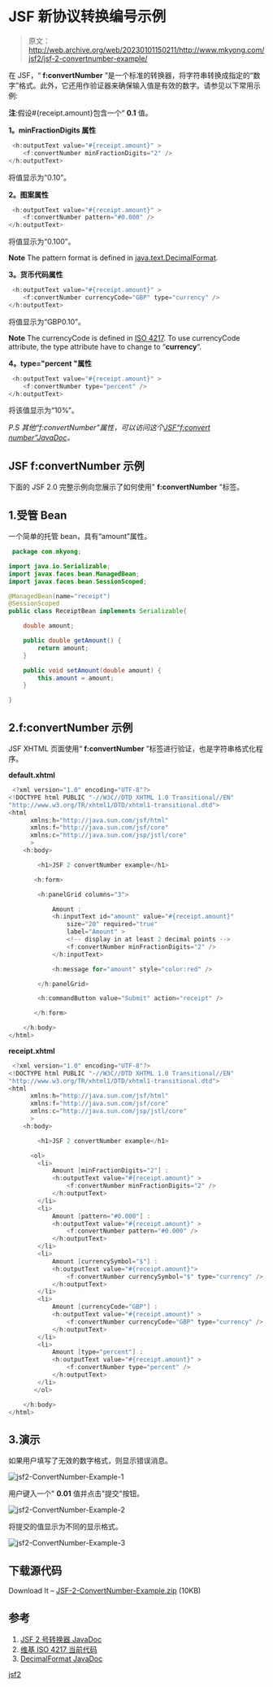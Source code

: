 # JSF 新协议转换编号示例

> 原文：<http://web.archive.org/web/20230101150211/http://www.mkyong.com/jsf2/jsf-2-convertnumber-example/>

在 JSF，“ **f:convertNumber** ”是一个标准的转换器，将字符串转换成指定的“数字”格式。此外，它还用作验证器来确保输入值是有效的数字。请参见以下常用示例:

**注**:假设#{receipt.amount}包含一个“ **0.1** 值。

**1。minFractionDigits 属性**

```java
 <h:outputText value="#{receipt.amount}" >
	<f:convertNumber minFractionDigits="2" />
</h:outputText> 
```

将值显示为“0.10”。

**2。图案属性**

```java
 <h:outputText value="#{receipt.amount}" >
	<f:convertNumber pattern="#0.000" />
</h:outputText> 
```

将值显示为“0.100”。

**Note**
The pattern format is defined in [java.text.DecimalFormat](http://web.archive.org/web/20190214233710/http://download.oracle.com/javase/6/docs/api/java/text/DecimalFormat.html).

**3。货币代码属性**

```java
 <h:outputText value="#{receipt.amount}" >
	<f:convertNumber currencyCode="GBP" type="currency" />
</h:outputText> 
```

将值显示为“GBP0.10”。

**Note**
The currencyCode is defined in [ISO 4217](http://web.archive.org/web/20190214233710/http://www.iso.org/iso/support/currency_codes_list-1.htm). To use currencyCode attribute, the type attribute have to change to “**currency**“.

**4。type="percent "属性**

```java
 <h:outputText value="#{receipt.amount}" >
	<f:convertNumber type="percent" />
</h:outputText> 
```

将该值显示为“10%”。

*P.S 其他“f:convertNumber”属性，可以访问这个[JSF“f:convert number”JavaDoc](http://web.archive.org/web/20190214233710/https://javaserverfaces.dev.java.net/nonav/docs/2.0/pdldocs/facelets/f/convertNumber.html)。*

## JSF f:convertNumber 示例

下面的 JSF 2.0 完整示例向您展示了如何使用" **f:convertNumber** "标签。

 ## 1.受管 Bean

一个简单的托管 bean，具有“amount”属性。

```java
 package com.mkyong;

import java.io.Serializable;
import javax.faces.bean.ManagedBean;
import javax.faces.bean.SessionScoped;

@ManagedBean(name="receipt")
@SessionScoped
public class ReceiptBean implements Serializable{

	double amount;

	public double getAmount() {
		return amount;
	}

	public void setAmount(double amount) {
		this.amount = amount;
	}

} 
```

 ## 2.f:convertNumber 示例

JSF XHTML 页面使用“ **f:convertNumber** ”标签进行验证，也是字符串格式化程序。

**default.xhtml**

```java
 <?xml version="1.0" encoding="UTF-8"?>
<!DOCTYPE html PUBLIC "-//W3C//DTD XHTML 1.0 Transitional//EN" 
"http://www.w3.org/TR/xhtml1/DTD/xhtml1-transitional.dtd">
<html    
      xmlns:h="http://java.sun.com/jsf/html"
      xmlns:f="http://java.sun.com/jsf/core"
      xmlns:c="http://java.sun.com/jsp/jstl/core"
      >
    <h:body>

    	<h1>JSF 2 convertNumber example</h1>

	   <h:form>

		<h:panelGrid columns="3">

			Amount : 
			<h:inputText id="amount" value="#{receipt.amount}" 
				size="20" required="true"
				label="Amount" >
				<!-- display in at least 2 decimal points -->
				<f:convertNumber minFractionDigits="2" />
			</h:inputText>

			<h:message for="amount" style="color:red" />

		</h:panelGrid>

		<h:commandButton value="Submit" action="receipt" />

	   </h:form>

    </h:body>
</html> 
```

**receipt.xhtml**

```java
 <?xml version="1.0" encoding="UTF-8"?>
<!DOCTYPE html PUBLIC "-//W3C//DTD XHTML 1.0 Transitional//EN" 
"http://www.w3.org/TR/xhtml1/DTD/xhtml1-transitional.dtd">
<html    
      xmlns:h="http://java.sun.com/jsf/html"
      xmlns:f="http://java.sun.com/jsf/core"
      xmlns:c="http://java.sun.com/jsp/jstl/core"
      >
    <h:body>

    	<h1>JSF 2 convertNumber example</h1>

	  <ol>
		<li>
			Amount [minFractionDigits="2"] : 
			<h:outputText value="#{receipt.amount}" >
				<f:convertNumber minFractionDigits="2" />
			</h:outputText>
		</li>
		<li>
			Amount [pattern="#0.000"] : 
			<h:outputText value="#{receipt.amount}" >
				<f:convertNumber pattern="#0.000" />
			</h:outputText>
		</li>
		<li>
			Amount [currencySymbol="$"] : 
			<h:outputText value="#{receipt.amount}">
				<f:convertNumber currencySymbol="$" type="currency" />
			</h:outputText>
		</li>
		<li>
			Amount [currencyCode="GBP"] : 
			<h:outputText value="#{receipt.amount}" >
				<f:convertNumber currencyCode="GBP" type="currency" />
			</h:outputText>
		</li>
		<li>
			Amount [type="percent"] : 
			<h:outputText value="#{receipt.amount}" >
				<f:convertNumber type="percent" />
			</h:outputText>
		</li>
	   </ol>

    </h:body>
</html> 
```

## 3.演示

如果用户填写了无效的数字格式，则显示错误消息。

![jsf2-ConvertNumber-Example-1](img/4902dba2c215f56e93354285b5294d2b.png "jsf2-ConvertNumber-Example-1")

用户键入一个" **0.01** 值并点击"提交"按钮。

![jsf2-ConvertNumber-Example-2](img/9af47c7f19848ec18438d26493a4afa1.png "jsf2-ConvertNumber-Example-2")

将提交的值显示为不同的显示格式。

![jsf2-ConvertNumber-Example-3](img/5f0a30c446a6915480861ae8291544d9.png "jsf2-ConvertNumber-Example-3")

## 下载源代码

Download It – [JSF-2-ConvertNumber-Example.zip](http://web.archive.org/web/20190214233710/http://www.mkyong.com/wp-content/uploads/2010/10/JSF-2-ConvertNumber-Example.zip) (10KB)

## 参考

1.  [JSF 2 号转换器 JavaDoc](http://web.archive.org/web/20190214233710/https://javaserverfaces.dev.java.net/nonav/docs/2.0/pdldocs/facelets/f/convertNumber.html)
2.  [维基 ISO 4217 当前代码](http://web.archive.org/web/20190214233710/http://en.wikipedia.org/wiki/ISO_4217)
3.  [DecimalFormat JavaDoc](http://web.archive.org/web/20190214233710/http://download.oracle.com/javase/6/docs/api/java/text/DecimalFormat.html)

[jsf2](http://web.archive.org/web/20190214233710/http://www.mkyong.com/tag/jsf2/)







